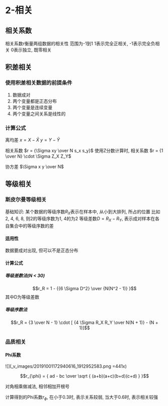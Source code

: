 # 2-相关

## 相关系数
相关系数r衡量两组数据的相关性
范围为-1到1
1表示完全正相关, -1表示完全负相关
0表示独立, 既零相关

## 积差相关
### 使用积差相关数据的前提条件
1. 数据成对
2. 两个变量都是正态分布
3. 两个变量是连续变量
4. 两个变量之间关系是线性的

### 计算公式
离均差 
$x=X - \bar X$ 
$y=Y - \bar Y$

相关系数 $r = {\Sigma xy \over N s_x s_y}$
使用Z分数计算时, 相关系数 $r = {1 \over N} \cdot \Sigma Z_X Z_Y$

协方差 $\Sigma x y  \over N$

## 等级相关
### 斯皮尔曼等级相关
基础知识:
某个数据的等级序数$R_X$表示在样本中, 从小到大排列, 所占的位置
比如2, 4, 6, 8, 则2的等级序数为1, 4的为2
等级差数$D = R_X - R_Y$, 表示成对样本在各自集合中的等级序数的差

#### 适用性
数据要成对出现, 但可以不是正态分布

#### 计算公式
##### 等级差数法(N < 30)
$$r_R = 1 - {{6 \Sigma D^2} \over {N(N^2 - 1)} }$$
其中D为等级差数

##### 等级序数法
$$r_R = {3 \over N - 1} \cdot [ {4 \Sigma R_X R_Y \over N(N + 1)} - (N + 1)]$$

### 品质相关
#### Phi系数
![](_v_images/20191001172940616_1912952583.png =441x)

$$r_{\phi} = { ad - bc \over \sqrt { (a+b)(a+c)(b+d)(c+d) } }$$

对角相乘做减法, 相邻相加开根号

计算得到的Phi系数$r_{\phi}$, 在小于0.3时, 表示关系较弱, 当大于0.6时, 表示相关较强
